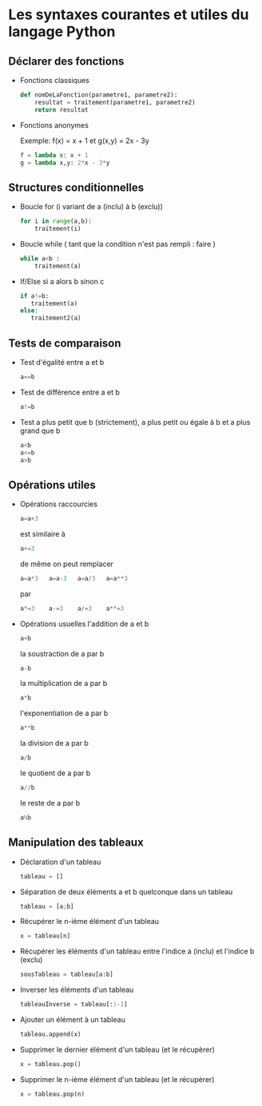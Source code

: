 # Les syntaxes courantes et utiles du langage Python



## Déclarer des fonctions

- Fonctions classiques
    
    ```python
    def nomDeLaFonction(parametre1, parametre2):
        resultat = traitement(parametre1, parametre2)
        return resultat
    ```

- Fonctions anonymes

    Exemple: f(x) = x + 1 et g(x,y) = 2x - 3y
    ```python
    f = lambda x: x + 1
    g = lambda x,y: 2*x - 3*y
    ```

## Structures conditionnelles

- Boucle for (i variant de a (inclu) à b (exclu))

    ```python
    for i in range(a,b):
        traitement(i)
    ```
- Boucle while ( tant que la condition n'est pas rempli : faire )
    
    ```python
    while a<b :
        traitement(a)
    ```
- If/Else si a alors b sinon c
     
     ```python
     if a!=b: 
        traitement(a)
    else:
        traitement2(a)
    ```
## Tests de comparaison

- Test d'égalité entre a et b
    
    ```python
    a==b
    ```
    
- Test de différence entre a et b

    ```python
    a!=b
    ```
    
- Test a plus petit que b (strictement), a plus petit ou égale à b et a plus grand que b 

    ```python
    a<b
    a<=b
    a>b
    ```

## Opérations utiles

- Opérations raccourcies 
    
    ```python 
    a=a+3
    ```
    est similaire à 
    ```python
    a+=3
    ```
    de même on peut remplacer 
    ```python 
    a=a*3   a=a-3   a=a/3   a=a**3
    ```
    par 
    ```python 
    a*=3    a-=3    a/=3    a**=3
    ```

- Opérations usuelles
    l'addition de a et b 
    ```python
    a+b
    ```
    la soustraction de a par b
    ```python
    a-b
    ```
    la multiplication de a par b
    ```python
    a*b
    ```
    l'exponentiation de a par b
    ```python
    a**b
    ```
    la division de a par b
    ```python
    a/b
    ```
    le quotient de a par b
    ```python
    a//b
    ```
    le reste de a par b
    ```python
    a%b
    ```
    
## Manipulation des tableaux

- Déclaration d'un tableau

    ```python
    tableau = []
    ```
- Séparation de deux éléments a et b quelconque dans un tableau
    
    ```python
    tableau = [a;b]
    ```
    
- Récupérer le n-ième élément d'un tableau
    
    ```python
    x = tableau[n]
    ```

- Récupérer les éléments d'un tableau entre l'indice a (inclu) et l'indice b (exclu)
    
    ```python
    sousTableau = tableau[a:b]
    ```

- Inverser les éléments d'un tableau
    
    ```python
    tableauInverse = tableau[::-1]
    ```


- Ajouter un élément à un tableau

    ```python
    tableau.append(x)
    ```

- Supprimer le dernier élément d'un tableau (et le récupèrer)

    ```python
    x = tableau.pop()
    ```

- Supprimer le n-ième élément d'un tableau (et le récupèrer)

    ```python
    x = tableau.pop(n)
    ```
